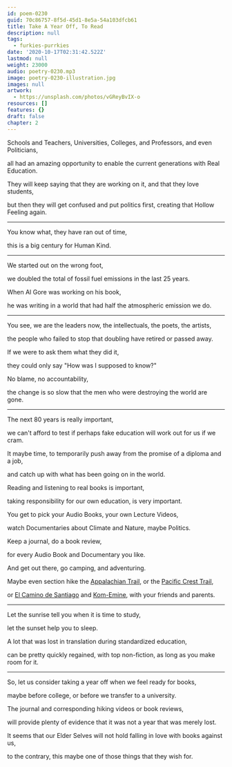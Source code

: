 ```yaml
---
id: poem-0230
guid: 70c86757-8f5d-45d1-8e5a-54a103dfcb61
title: Take A Year Off, To Read
description: null
tags:
  - furkies-purrkies
date: '2020-10-17T02:31:42.522Z'
lastmod: null
weight: 23000
audio: poetry-0230.mp3
image: poetry-0230-illustration.jpg
images: null
artwork:
  - https://unsplash.com/photos/vGReyBvIX-o
resources: []
features: {}
draft: false
chapter: 2
---
```


Schools and Teachers, Universities, Colleges, and Professors, and even Politicians,

all had an amazing opportunity to enable the current generations with Real Education.

They will keep saying that they are working on it, and that they love students,

but then they will get confused and put politics first, creating that Hollow Feeling again.

---

You know what, they have ran out of time,

this is a big century for Human Kind.

---

We started out on the wrong foot,

we doubled the total of fossil fuel emissions in the last 25 years.

When Al Gore was working on his book,

he was writing in a world that had half the atmospheric emission we do.

---

You see, we are the leaders now, the intellectuals, the poets, the artists,

the people who failed to stop that doubling have retired or passed away.

If we were to ask them what they did it,

they could only say "How was I supposed to know?"

No blame, no accountability,

the change is so slow that the men who were destroying the world are gone.

---

The next 80 years is really important,

we can't afford to test if perhaps fake education will work out for us if we cram.

It maybe time, to temporarily push away from the promise of a diploma and a job,

and catch up with what has been going on in the world.

Reading and listening to real books is important,

taking responsibility for our own education, is very important.

You get to pick your Audio Books, your own Lecture Videos,

watch Documentaries about Climate and Nature, maybe Politics.

Keep a journal, do a book review,

for every Audio Book and Documentary you like.

And get out there, go camping, and adventuring.

Maybe even section hike the [Appalachian Trail](https://en.wikipedia.org/wiki/Appalachian_Trail), or the [Pacific Crest Trail](https://en.wikipedia.org/wiki/Pacific_Crest_Trail),

or [El Camino de Santiago](https://en.wikipedia.org/wiki/Camino_de_Santiago) and [Kom-Emine](https://en.wikipedia.org/wiki/Kom%E2%80%93Emine), with your friends and parents.

---

Let the sunrise tell you when it is time to study,

let the sunset help you to sleep.

A lot that was lost in translation during standardized education,

can be pretty quickly regained, with top non-fiction, as long as you make room for it.

---

So, let us consider taking a year off when we feel ready for books,

maybe before college, or before we transfer to a university.

The journal and corresponding hiking videos or book reviews,

will provide plenty of evidence that it was not a year that was merely lost.

It seems that our Elder Selves will not hold falling in love with books against us,

to the contrary, this maybe one of those things that they wish for.
